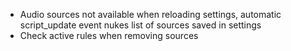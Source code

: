 - Audio sources not available when reloading settings, automatic script_update event nukes list of sources saved in settings
- Check active rules when removing sources
